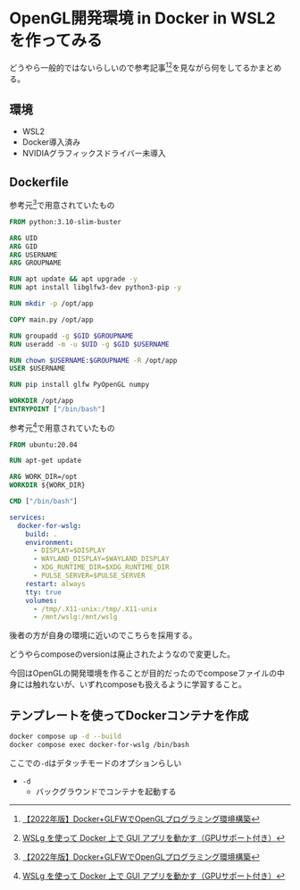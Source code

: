 # OpenGL開発環境 in Docker in WSL2を作ってみる

どうやら一般的ではないらしいので参考記事[^1][^2]を見ながら何をしてるかまとめる。
[^1]: [【2022年版】Docker+GLFWでOpenGLプログラミング環境構築](https://qiita.com/asuka1975/items/5384ff4c20accb87cdca)
[^2]: [WSLg を使って Docker 上で GUI アプリを動かす（GPUサポート付き）](https://blog.mohyo.net/2022/02/11591/)

## 環境

- WSL2
- Docker導入済み
- NVIDIAグラフィックスドライバー未導入

## Dockerfile

参考元[^1]で用意されていたもの

```dockerfile
FROM python:3.10-slim-buster

ARG UID
ARG GID
ARG USERNAME
ARG GROUPNAME

RUN apt update && apt upgrade -y
RUN apt install libglfw3-dev python3-pip -y

RUN mkdir -p /opt/app

COPY main.py /opt/app

RUN groupadd -g $GID $GROUPNAME
RUN useradd -m -u $UID -g $GID $USERNAME

RUN chown $USERNAME:$GROUPNAME -R /opt/app
USER $USERNAME

RUN pip install glfw PyOpenGL numpy

WORKDIR /opt/app
ENTRYPOINT ["/bin/bash"]
```

参考元[^2]で用意されていたもの

```dockerfile
FROM ubuntu:20.04

RUN apt-get update

ARG WORK_DIR=/opt
WORKDIR ${WORK_DIR}

CMD ["/bin/bash"]
```

```ymal:docker-compose.yml
services:
  docker-for-wslg:
    build: .
    environment:
      - DISPLAY=$DISPLAY
      - WAYLAND_DISPLAY=$WAYLAND_DISPLAY
      - XDG_RUNTIME_DIR=$XDG_RUNTIME_DIR
      - PULSE_SERVER=$PULSE_SERVER
    restart: always
    tty: true
    volumes:
      - /tmp/.X11-unix:/tmp/.X11-unix
      - /mnt/wslg:/mnt/wslg
```

後者の方が自身の環境に近いのでこちらを採用する。

どうやらcomposeのversionは廃止されたようなので変更した。

今回はOpenGLの開発環境を作ることが目的だったのでcomposeファイルの中身には触れないが、いずれcomposeも扱えるように学習すること。

## テンプレートを使ってDockerコンテナを作成

```bash
docker compose up -d --build
docker compose exec docker-for-wslg /bin/bash
```

ここでの`-d`はデタッチモードのオプションらしい

- `-d`
  - バックグラウンドでコンテナを起動する
